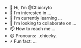 - 👋 Hi, I’m @Ctibicryto
- 👀 I’m interested in ...
- 🌱 I’m currently learning ...
- 💞️ I’m looking to collaborate on ...
- 📫 How to reach me ...
- 😄 Pronouns: ..chiceky.
- ⚡ Fun fact: ...

<!---
Ctibicryto/Ctibicryto is a ✨ special ✨ repository because its `README.md` (this file) appears on your GitHub profile.
You can click the Preview link to take a look at your changes.
--->
